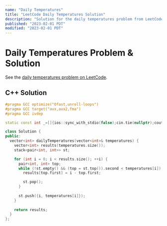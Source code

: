 ```yaml
---
name: "Daily Temperatures"
title: "LeetCode Daily Temperatures Solution"
description: "Solution for the daily temperatures problem from LeetCode."
published: "2023-02-01 PDT"
modified: "2023-02-01 PDT"
---
```


# Daily Temperatures Problem & Solution

See the [daily temperatures problem on LeetCode](https://leetcode.com/problems/daily-temperatures).

## C++ Solution

```cpp
#pragma GCC optimize("Ofast,unroll-loops")
#pragma GCC target("avx,avx2,fma")
#pragma GCC ivdep

static const int _=[]{ios::sync_with_stdio(false);cin.tie(nullptr);cout.tie(nullptr);return 0;}();

class Solution {
public:
  vector<int> dailyTemperatures(vector<int>& temperatures) {
    vector<int> results(temperatures.size());
    stack<pair<int, int>> st;

    for (int i = 0; i < results.size(); ++i) {
      pair<int, int> top;
      while (!st.empty() && (top = st.top()).second < temperatures[i]) {
        results[top.first] = i - top.first;

        st.pop();
      }
      
      st.push({i, temperatures[i]});
    }
    
    return results;
  }
};
```
